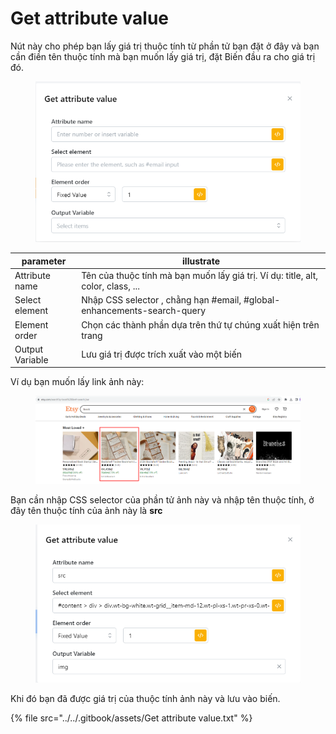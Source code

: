 # Get attribute value

Nút này cho phép bạn lấy giá trị thuộc tính từ phần tử bạn đặt ở đây và bạn cần điền tên thuộc tính mà bạn muốn lấy giá trị, đặt Biến đầu ra cho giá trị đó.&#x20;

<figure><img src="../../.gitbook/assets/Get attribute value.png" alt=""><figcaption></figcaption></figure>

| parameter       | illustrate                                                                       |
| --------------- | -------------------------------------------------------------------------------- |
| Attribute name  | Tên của thuộc tính mà bạn muốn lấy giá trị. Ví dụ: title, alt, color, class, ... |
| Select element  | Nhập CSS selector , chằng hạn #email, #global-enhancements-search-query          |
| Element order   | Chọn các thành phần dựa trên thứ tự chúng xuất hiện trên trang                   |
| Output Variable | Lưu giá trị được trích xuất vào một biến                                         |

Ví dụ bạn muốn lấy link ảnh này:

<figure><img src="../../.gitbook/assets/image.png" alt=""><figcaption></figcaption></figure>

Bạn cần nhập CSS selector của phần tử ảnh này và nhập tên thuộc tính, ở đây tên thuộc tính của ảnh này là **src**&#x20;

<figure><img src="../../.gitbook/assets/image (1).png" alt=""><figcaption></figcaption></figure>

Khi đó bạn đã được giá trị của thuộc tính ảnh này và lưu vào biến.

{% file src="../../.gitbook/assets/Get attribute value.txt" %}

